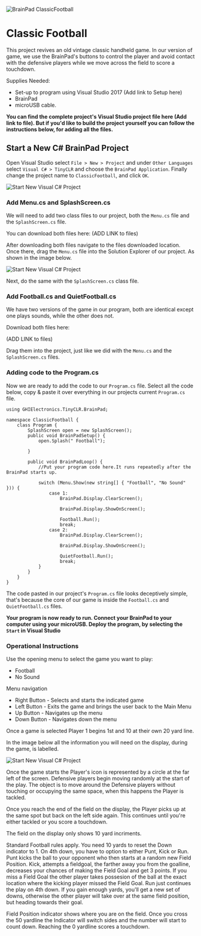 ![BrainPad ClassicFootball](/static/cp/games/classic_football.jpg)
#  Classic Football
This project revives an old vintage classic handheld game. In our version of game, we use the BrainPad's buttons to control the player and avoid contact with the defensive players while we move across the field to score a touchdown.  

Supplies Needed:
 
* Set-up to program using Visual Studio 2017 (Add link to Setup here)
* BrainPad 
* microUSB cable.

**You can find the complete project's Visual Studio project file here (Add link to file). But if you'd like to build the project yourself you can follow the instructions below, for adding all the files.**

## Start a New C# BrainPad Project
Open Visual Studio select `File > New > Project` and under `Other Languages` select `Visual C# > TinyCLR` and choose the `BrainPad Application`. Finally change the project name to  `ClassicFootball`, and click `OK`.

![Start New Visual C# Project](/static/cp/games/start_new_visual_csharp_project.jpg)

### Add Menu.cs and SplashScreen.cs

We will need to add two class files to our project, both the `Menu.cs` file and the `SplashScreen.cs` file.

You can download both files here:
(ADD LINK to files)

After downloading both files navigate to the files downloaded location. Once there, drag the `Menu.cs` file into the Solution Explorer of our project. As shown in the image below. 

![Start New Visual C# Project](/static/cp/games/class_in_solution_explorer.jpg)

Next, do the same with the `SplashScreen.cs` class file. 

### Add Football.cs and QuietFootball.cs
We have two versions of the game in our program, both are identical except one plays sounds, while the other does not. 

Download both files here:

(ADD LINK to files)

Drag them into the project, just like we did with the `Menu.cs` and the `SplashScreen.cs` files. 

### Adding code to the Program.cs 
Now we are ready to add the code to our `Program.cs` file. 
Select all the code below, copy & paste it over everything in our projects current `Program.cs` file. 

```
using GHIElectronics.TinyCLR.BrainPad;

namespace ClassicFootball {
    class Program {
        SplashScreen open = new SplashScreen();
        public void BrainPadSetup() {
            open.Splash(" Football");

        }

        public void BrainPadLoop() {
            //Put your program code here.It runs repeatedly after the BrainPad starts up.

            switch (Menu.Show(new string[] { "Football", "No Sound" })) {
                case 1:
                    BrainPad.Display.ClearScreen();

                    BrainPad.Display.ShowOnScreen();

                    Football.Run();
                    break;
                case 2:
                    BrainPad.Display.ClearScreen();

                    BrainPad.Display.ShowOnScreen();

                    QuietFootball.Run();
                    break;
            }
        }
    }
}
```

The code pasted in our project's `Program.cs` file looks deceptively simple, that's because the core of our game is inside the `Football.cs` and `QuietFootball.cs` files. 

**Your program is now ready to run. Connect your BrainPad to your computer using your microUSB. Deploy the program, by selecting the `Start` in Visual Studio**

### Operational Instructions
Use the opening menu to select the game you want to play:

* Football
* No Sound

Menu navigation

* Right Button - Selects and starts the indicated game
* Left Button - Exits the game and brings the user back to the Main Menu
* Up Button - Navigates up the menu
* Down Button - Navigates down the menu



Once a game is selected Player 1 begins 1st and 10 at their own 20 yard line. 

In the image below all the information you will need on the display, during the game, is labelled. 

![Start New Visual C# Project](/static/cp/games/football_display.jpg)

Once the game starts the Player's icon is represented by a circle at the far left of the screen. Defensive players begin moving randomly at the start of the play. The object is to move around the Defensive players without touching or occupying the same space, when this happens the Player is tackled. 

Once you reach the end of the field on the display, the Player picks up at the same spot but back on the left side again. This continues until you're either tackled or you score a touchdown. 

The field on the display only shows 10 yard incriments.  

Standard Football rules apply. You need 10 yards to reset the Down indicator to 1. On 4th down, you have to option to either Punt, Kick or Run. Punt kicks the ball to your opponent who then starts at a random new Field Position. Kick, attempts a fieldgoal, the farther away you from the goalline, decreases your chances of making the Field Goal and get 3 points. If you miss a Field Goal the other player takes possesion of the ball at the exact location where the kicking player missed the Field Goal. Run just continues the play on 4th down. If you gain enough yards, you'll get a new set of downs, otherwise the other player will take over at the same field position, but heading towards their goal. 

Field Position indicator shows where you are on the field. Once you cross the 50 yardline the Indicator will switch sides and the number will start to count down. Reaching the 0 yardline scores a touchdown. 
 
